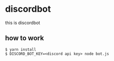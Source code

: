 # discordbot
this is discordbot
## how to work
```
$ yarn install
$ DISCORD_BOT_KEY=<discord api key> node bot.js
```
